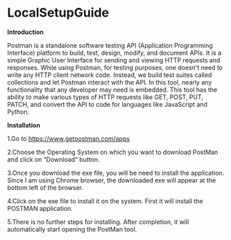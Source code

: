 # LocalSetupGuide
**Introduction**

Postman is a standalone software testing API (Application Programming Interface) platform to build, test, design, modify, and document APIs. 
It is a simple Graphic User Interface for sending and viewing HTTP requests and responses.
While using Postman, for testing purposes, one doesn't need to write any HTTP client network code. 
Instead, we build test suites called collections and let Postman interact with the API.
In this tool, nearly any functionality that any developer may need is embedded. This tool has the ability to make various types of HTTP requests like GET, POST, PUT, PATCH, and convert the API to code for languages like JavaScript and Python.

**Installation**

1.Go to https://www.getpostman.com/apps

2.Choose the Operating System on which you want to download PostMan and click on “Download“ button. 

3.Once you download the exe file, you will be need to install the application. Since I am using Chrome browser, the downloaded exe will appear at the bottom left of the browser.

4.Click on the exe file to install it on the system. First it will install the POSTMAN application.

5.There is no further steps for installing. After completion, it will automatically start opening the PostMan tool.
